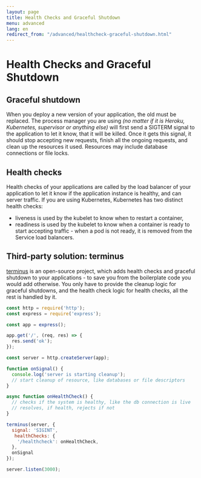 ```yaml
---
layout: page
title: Health Checks and Graceful Shutdown
menu: advanced
lang: en
redirect_from: "/advanced/healthcheck-graceful-shutdown.html"
---
```


# Health Checks and Graceful Shutdown

## Graceful shutdown

When you deploy a new version of your application, the old must be replaced. The process manager you are using *(no matter if it is Heroku, Kubernetes, supervisor or anything else)* will first send a SIGTERM signal to the application to let it know, that it will be killed. Once it gets this signal, it should stop accepting new requests, finish all the ongoing requests, and clean up the resources it used. Resources may include database connections or file locks.

## Health checks

Health checks of your applications are called by the load balancer of your application to let it know if the application instance is healthy, and can server traffic. If you are using Kubernetes, Kubernetes has two distinct health checks:

* liveness is used by the kubelet to know when to restart a container,
* readiness is used by the kubelet to know when a container is ready to start accepting traffic - when a pod is not ready, it is removed from the Service load balancers.

## Third-party solution: terminus

[terminus](https://github.com/godaddy/terminus) is an open-source project, which adds health checks and graceful shutdown to your applications - to save you from the boilerplate code you would add otherwise. You only have to provide the cleanup logic for graceful shutdowns, and the health check logic for health checks, all the rest is handled by it.

```js
const http = require('http');
const express = require('express');

const app = express();

app.get('/', (req, res) => {
  res.send('ok');
});

const server = http.createServer(app);

function onSignal() {
  console.log('server is starting cleanup');
  // start cleanup of resource, like databases or file descriptors
}

async function onHealthCheck() {
  // checks if the system is healthy, like the db connection is live
  // resolves, if health, rejects if not
}

terminus(server, {
  signal: 'SIGINT',
   healthChecks: {
    '/healthcheck': onHealthCheck,
  },
  onSignal
});

server.listen(3000);
```
